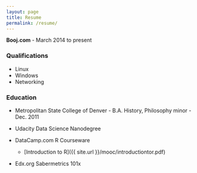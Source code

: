```yaml
---
layout: page
title: Resume
permalink: /resume/
---
```

**Booj.com** - March 2014 to present

### Qualifications
* Linux
* Windows
* Networking

### Education
* Metropolitan State College of Denver - B.A. History, Philosophy minor - Dec. 2011

* Udacity Data Science Nanodegree
* DataCamp.com R Courseware
  * [Introduction to R]({{ site.url }}/mooc/introductiontor.pdf)
* Edx.org Sabermetrics 101x